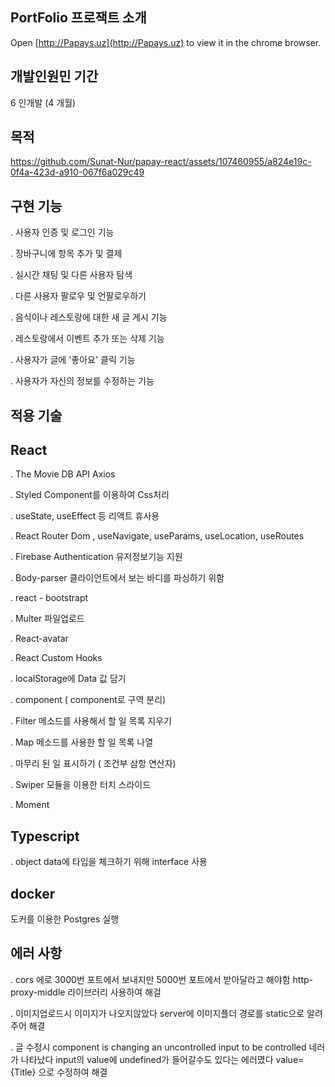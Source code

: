 PortFolio 프로잭트 소개
 ---------------

Open [http://Papays.uz](http://Papays.uz) to view it in the chrome browser.


개발인원민 기간
---------------

6 인개발 (4 개월)


목적
---------------



https://github.com/Sunat-Nur/papay-react/assets/107460955/a824e19c-0f4a-423d-a910-067f6a029c49






구현 기능
---------------


. 사용자 인증 및 로그인 기능

. 장바구니에 항목 추가 및 결제

. 실시간 채팅 및 다른 사용자 탐색

. 다른 사용자 팔로우 및 언팔로우하기

. 음식이나 레스토랑에 대한 새 글 게시 기능

. 레스토랑에서 이벤트 추가 또는 삭제 기능

. 사용자가 글에 '좋아요' 클릭 기능

. 사용자가 자신의 정보를 수정하는 기능


적용 기술
---------------


React
---------------

. The Movie DB API   Axios

. Styled Component를 이용하여 Css처리

. useState, useEffect 등 리액트 휴사용

. React Router Dom , useNavigate, useParams, useLocation, useRoutes

. Firebase Authentication 유저정보기능 지원

. Body-parser  클라이언트에서 보는 바디를 파싱하기 위함

. react - bootstrapt

. Multer 파일업로드

. React-avatar

. React Custom Hooks

. localStorage에 Data 값 담기

. component ( component로 구역 분리)

. Filter 메소드를 사용해서 할 일 목록 지우기

. Map 메소드를 사용한 할 일 목록 나열

. 마무리 된 일 표시하기 ( 조건부 삼항 연산자)

. Swiper 모듈을 이용한 터치 스라이드

. Moment



Typescript
---------------

. object data에 타입을 체크하기 위해 interface 사용



docker
------
도커를 이용한 Postgres  실행



에러 사항
------

. cors 에로 3000번 포트에서 보내지만 5000번 포트에서 받아달라고 해야함 http-proxy-middle 라이브러리 사용하여 해걸

. 이미지업로드시 이미지가 나오지않았다 server에 이미지플더 경로를 static으로 알려주어 해결

. 글 수정시 component is changing an uncontrolled input to be controlled 네러가 나타났다  input의 value에 undefined가 들어갈수도 있다는 에러몄다  value={Title} 으로 수정하여 해결

















